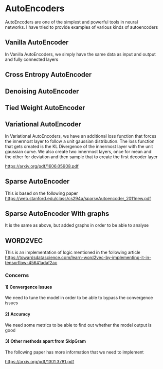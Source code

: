 # AutoEncoders

AutoEncoders are one of the simplest and powerful tools in neural networks. I have tried to provide examples of various kinds of autoencoders

## Vanilla AutoEncoder
In Vanilla AutoEncoders, we simply have the same data as input and output and fully connected layers

## Cross Entropy AutoEncoder

## Denoising AutoEncoder

## Tied Weight AutoEncoder

## Variational AutoEncoder
In Variational AutoEncoders, we have an additional loss function that forces the innermost layer to follow a unit gaussian distribution. The loss function that gets created is the KL Divergence of the innermost layer with the unit gaussian curve. We also create two innermost layers, once for mean and the other for deviation and then sample that to create the first decoder layer

https://arxiv.org/pdf/1606.05908.pdf

## Sparse AutoEncoder

This is based on the following paper
https://web.stanford.edu/class/cs294a/sparseAutoencoder_2011new.pdf

## Sparse AutoEncoder With graphs
It is the same as above, but added graphs in order to be able to analyse

## WORD2VEC

This is an implementation of logic mentioned in the following article
https://towardsdatascience.com/learn-word2vec-by-implementing-it-in-tensorflow-45641adaf2ac

### Concerns
#### 1) Convergence Issues
We need to tune the model in order to be able to bypass the convergence issues
#### 2) Accuracy
We need some metrics to be able to find out whether the model output is good
#### 3) Other methods apart from SkipGram
The following paper has more information that we need to implement

https://arxiv.org/pdf/1301.3781.pdf
